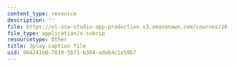 ```yaml
---
content_type: resource
description: ''
file: https://ol-ocw-studio-app-production.s3.amazonaws.com/courses/16-412j-cognitive-robotics-spring-2016/904241b078195b71b304adeb4c1e59b7_xmImNoDc9Z4.vtt
file_type: application/x-subrip
resourcetype: Other
title: 3play caption file
uid: 904241b0-7819-5b71-b304-adeb4c1e59b7
---
```

